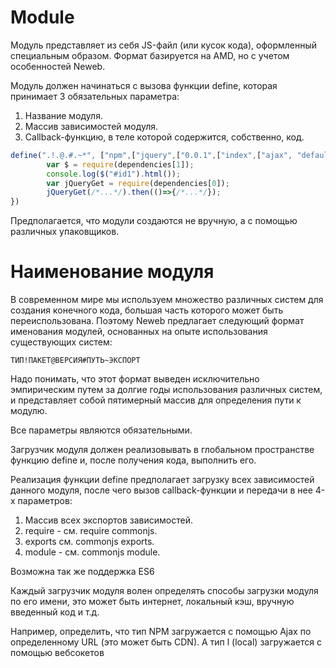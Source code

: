 # Module

Модуль представляет из себя JS-файл (или кусок кода), оформленный специальным образом. Формат базируется на AMD, но с учетом особенностей Neweb.

Модуль должен начинаться с вызова функции define, которая принимает 3 обязательных параметра:

1. Название модуля.
2. Массив зависимостей модуля.
3. Callback-функцию, в теле которой содержится, собственно, код.
```javascript
define(".!.@.#.~*", ["npm",["jquery",["0.0.1",["index",["ajax", "default"]]]]], function(dependencies, require, exports, module){
        var $ = require(dependencies[1]);
        console.log($("#id1").html());
        var jQueryGet = require(dependencies[0]);
        jQueryGet(/*...*/).then(()=>{/*...*/});
})
```    
Предполагается, что модули создаются не вручную, а с помощью различных упаковщиков.

# Наименование модуля

В современном мире мы используем множество различных систем для создания конечного кода, большая часть которого может быть переиспользована. Поэтому Neweb предлагает следующий формат именования модулей, основанных на опыте использования существующих систем:

`ТИП!ПАКЕТ@ВЕРСИЯ#ПУТЬ~ЭКСПОРТ`

Надо понимать, что этот формат выведен исключительно эмпирическим путем за долгие годы использования различных систем, и представляет собой пятимерный массив для определения пути к модулю.

Все параметры являются обязательными.

Загрузчик модуля должен реализовывать в глобальном пространстве функцию define и, после получения кода, выполнить его.

Реализация функции define предполагает загрузку всех зависимостей данного модуля, после чего вызов callback-функции и передачи в нее 4-х параметров:

1. Массив всех экспортов зависимостей.
2. require - см. require commonjs.
3. exports  см. commonjs exports.
4. module - см. commonjs module.

Возможна так же поддержка ES6


Каждый загрузчик модуля волен определять способы загрузки модуля по его имени, это может быть интернет, локальный кэш, вручную введенный код и т.д.

Например, определить, что тип NPM загружается с помощью Ajax по определенному URL (это может быть CDN).
А тип l (local) загружается с помощью вебсокетов
